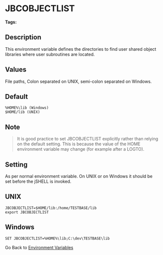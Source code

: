 # JBCOBJECTLIST

<PageHeader />

**Tags:**
<badge text='environment variables' vertical='middle' />

## Description

This environment variable defines the directories to find user shared object libraries where user subroutines are located.

## Values

File paths, Colon separated on UNIX, semi-colon separated on Windows.

## Default

```
%HOME%\lib (Windows)
$HOME/lib (UNIX)
```

## Note

> It is good practice to set JBCOBJECTLIST explicitly rather than relying on the default setting. This is because the value of the HOME environment variable may change (for example after a LOGTO).

## Setting

As per normal environment variable. On UNIX or on Windows it should be set before the jSHELL is invoked.

## UNIX

```
JBCOBJECTLIST=$HOME/lib:/home/TESTBASE/lib
export JBCOBJECTLIST
```

## Windows

```
SET JBCOBJECTLIST=%HOME%\lib;C:\dev\TESTBASE\lib
```

Go Back to [Environment Variables](./../README.md)
  
<PageFooter />
